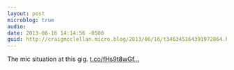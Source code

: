 ```yaml
---
layout: post
microblog: true
audio: 
date: 2013-06-16 14:14:56 -0500
guid: http://craigmcclellan.micro.blog/2013/06/16/t346345164391972864.html
---
```

The mic situation at this gig. [t.co/fHs9t8wGf...](https://t.co/fHs9t8wGfi)
